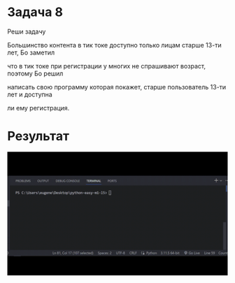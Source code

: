 # Задача 8

Реши задачу

Большинство контента в тик токе доступно только лицам старше 13-ти лет, Бо заметил

что в тик токе при регистрации у многих не спрашивают возраст, поэтому Бо решил

написать свою программу которая покажет, старше пользователь 13-ти лет и доступна

ли ему регистрация.

# Результат

![1698312552618](image/tasks/1698312552618.png)
